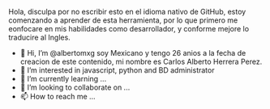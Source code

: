 Hola, disculpa por no escribir esto en el idioma nativo de GitHub, estoy comenzando a aprender de esta herramienta, por lo que primero me eonfocare en mis habilidades como desarrollador, y conforme mejore lo traducire al Ingles.
- 👋 Hi, I’m @albertomxg soy Mexicano y tengo 26 anios a la fecha de creacion de este contenido, mi nombre es Carlos Alberto Herrera Perez.
- 👀 I’m interested in javascript, python and BD administrator
- 🌱 I’m currently learning ...
- 💞️ I’m looking to collaborate on ...
- 📫 How to reach me ...

<!---
albertomxg/albertomxg is a ✨ special ✨ repository because its `README.md` (this file) appears on your GitHub profile.
You can click the Preview link to take a look at your changes.
--->
